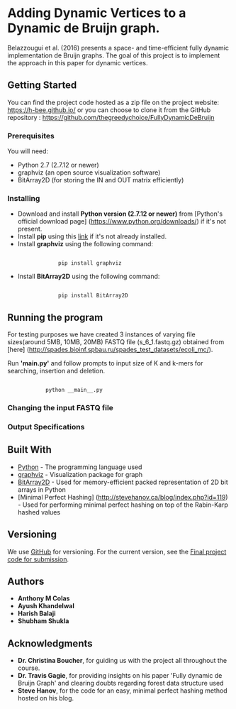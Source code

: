 # Adding Dynamic Vertices to a Dynamic de Bruijn graph.

Belazzougui et al. (2016) presents  a space- and time-efficient fully dynamic implementation de Bruijn graphs. The goal of this project is to implement the approach in this paper for dynamic vertices. 

## Getting Started

You can find the project code hosted as a zip file on the project website: https://h-bee.github.io/ or you can choose to clone it from the GitHub repository : https://github.com/thegreedychoice/FullyDynamicDeBruijn

### Prerequisites

You will need:

* Python 2.7 (2.7.12 or newer)
* graphviz (an open source visualization software)
* BitArray2D (for storing the IN and OUT matrix efficiently)

### Installing

* Download and install **Python version (2.7.12 or newer)** from [Python's official download page] (https://www.python.org/downloads/) if it's not present.
* Install **pip** using this [link](https://pip.pypa.io/en/stable/installing/) if it's not already installed.
* Install **graphviz** using the following command:
```
    
                pip install graphviz

```
* Install **BitArray2D** using the following command:
```

                pip install BitArray2D

```
## Running the program

For testing purposes we have created 3 instances of varying file sizes(around 5MB, 10MB, 20MB) FASTQ file (s_6_1.fastq.gz) obtained from [here] (http://spades.bioinf.spbau.ru/spades_test_datasets/ecoli_mc/). 

Run **'__main__.py'** and follow prompts to input size of K and k-mers for searching, insertion and deletion.
```

            python __main__.py
```


### Changing the input FASTQ file

### Output Specifications




## Built With

* [Python](https://www.python.org/doc/) - The programming language used
* [graphviz](https://www.graphviz.org/documentation/) - Visualization package for graph
* [BitArray2D](https://pypi.python.org/pypi/BitArray2D/2.1) - Used for memory-efficient packed representation of 2D bit arrays in Python
* [Minimal Perfect Hashing] (http://stevehanov.ca/blog/index.php?id=119) - Used for performing minimal perfect hashing on top of the Rabin-Karp hashed values

## Versioning

We use [GitHub](https://github.com/) for versioning. For the current version, see the [Final project code for submission](https://github.com/thegreedychoice/FullyDynamicDeBruijn/tree/v1.0). 

## Authors

* **Anthony M Colas**
* **Ayush Khandelwal** 
* **Harish Balaji**
* **Shubham Shukla**

## Acknowledgments

* **Dr. Christina Boucher**, for guiding us with the project all throughout the course.
* **Dr. Travis Gagie**, for providing insights on his paper 'Fully dynamic de Bruijn Graph' and clearing doubts regarding forest data structure used  
* **Steve Hanov**, for the code for an easy, minimal perfect hashing method hosted on his blog. 

